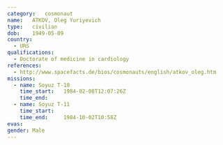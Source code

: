 ```yaml
---
category:	cosmonaut
name:	ATKOV, Oleg Yuriyevich
type:	civilian
dob:	1949-05-09
country:
  - URS
qualifications:
  - Doctorate of medicine in cardiology
references:
  - http://www.spacefacts.de/bios/cosmonauts/english/atkov_oleg.htm
missions:
  - name: Soyuz T-10
    time_start:   1984-02-08T12:07:26Z
    time_end:     
  - name: Soyuz T-11
    time_start:   
    time_end:     1984-10-02T10:58Z
evas:
gender:	Male
---
```

